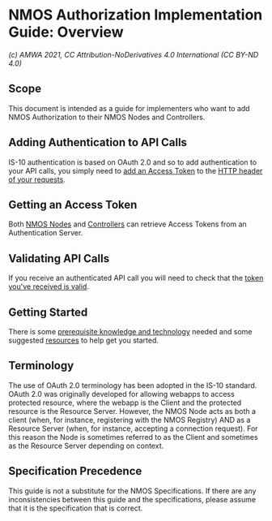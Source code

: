 # NMOS Authorization Implementation Guide: Overview
_(c) AMWA 2021, CC Attribution-NoDerivatives 4.0 International (CC BY-ND 4.0)_

## Scope
This document is intended as a guide for implementers who want to add NMOS Authorization to their NMOS Nodes and Controllers.

## Adding Authentication to API Calls
IS-10 authentication is based on OAuth 2.0 and so to add authentication to your API calls, you simply need to [add an Access Token](3.2.%20Node%20to%20Registry%20Interactions%20(IS-04).md) to the [HTTP header of your requests](3.4.%20Controller%20to%20Node%20Interactions%20(IS-04,%20IS-05,%20IS-08).md).

## Getting an Access Token
Both [NMOS Nodes]((3.1.%20Node%20to%20Authorization%20Server%20Interactions.md)) and [Controllers](3.3.%20Controller%20to%20Authorization%20Server%20Interactions.md) can retrieve Access Tokens from an Authentication Server.  

## Validating API Calls
If you receive an authenticated API call you will need to check that the [token you've received is valid](3.6.%20JSON%20Web%20Token.md).

## Getting Started
There is some [prerequisite knowledge and technology](2.0.%20Prerequisites.md) needed and some suggested [resources](4.0.%20Development%20Resources.md) to help get you started.
 
## Terminology
 The use of OAuth 2.0 terminology has been adopted in the IS-10 standard. OAuth 2.0 was originally developed for allowing webapps to access protected resource, where the webapp is the Client and the protected resource is the Resource Server.  However, the NMOS Node acts as both a client (when, for instance, registering with the NMOS Registry) AND as a Resource Server (when, for instance, accepting a connection request).  For this reason the Node is sometimes referred to as the Client and sometimes as the Resource Server depending on context.

## Specification Precedence
This guide is not a substitute for the NMOS Specifications.  If there are any inconsistencies between this guide and the specifications, please assume that it is the specification that is correct.
<!--stackedit_data:
eyJoaXN0b3J5IjpbMTA4MzA3MzU5MywtNTQ5MzM5OTE0XX0=
-->